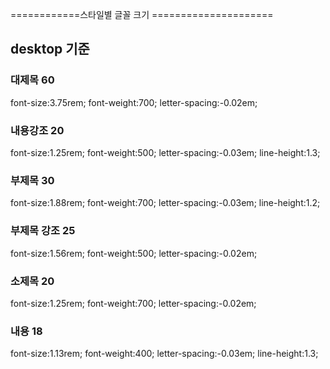 ============스타일별 글꼴 크기 =====================
## desktop 기준
### 대제목 60
font-size:3.75rem; font-weight:700; letter-spacing:-0.02em;
### 내용강조 20
font-size:1.25rem; font-weight:500; letter-spacing:-0.03em; line-height:1.3;
### 부제목 30
font-size:1.88rem; font-weight:700; letter-spacing:-0.03em; line-height:1.2;
### 부제목 강조 25
font-size:1.56rem; font-weight:500; letter-spacing:-0.02em; 
### 소제목 20
font-size:1.25rem; font-weight:700; letter-spacing:-0.02em; 
### 내용 18
font-size:1.13rem; font-weight:400; letter-spacing:-0.03em; line-height:1.3;